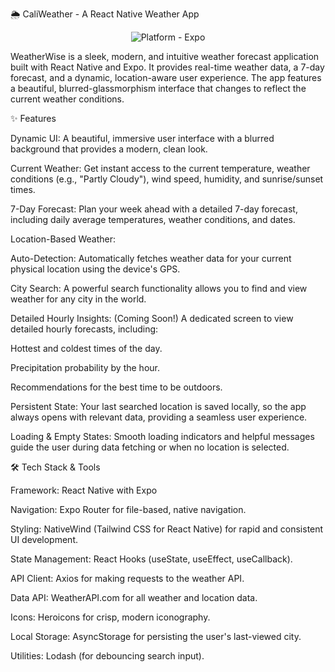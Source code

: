 🌦️ CaliWeather - A React Native Weather App
<p align="center">
<img alt="Platform - Expo" src="https://img.shields.io/badge/platform-Expo-808080.svg?style=flat-square">


WeatherWise is a sleek, modern, and intuitive weather forecast application built with React Native and Expo. It provides real-time weather data, a 7-day forecast, and a dynamic, location-aware user experience. The app features a beautiful, blurred-glassmorphism interface that changes to reflect the current weather conditions.

✨ Features

Dynamic UI: A beautiful, immersive user interface with a blurred background that provides a modern, clean look.

Current Weather: Get instant access to the current temperature, weather conditions (e.g., "Partly Cloudy"), wind speed, humidity, and sunrise/sunset times.

7-Day Forecast: Plan your week ahead with a detailed 7-day forecast, including daily average temperatures, weather conditions, and dates.

Location-Based Weather:

Auto-Detection: Automatically fetches weather data for your current physical location using the device's GPS.

City Search: A powerful search functionality allows you to find and view weather for any city in the world.

Detailed Hourly Insights: (Coming Soon!) A dedicated screen to view detailed hourly forecasts, including:

Hottest and coldest times of the day.

Precipitation probability by the hour.

Recommendations for the best time to be outdoors.

Persistent State: Your last searched location is saved locally, so the app always opens with relevant data, providing a seamless user experience.

Loading & Empty States: Smooth loading indicators and helpful messages guide the user during data fetching or when no location is selected.

🛠️ Tech Stack & Tools

Framework: React Native with Expo

Navigation: Expo Router for file-based, native navigation.

Styling: NativeWind (Tailwind CSS for React Native) for rapid and consistent UI development.

State Management: React Hooks (useState, useEffect, useCallback).

API Client: Axios for making requests to the weather API.

Data API: WeatherAPI.com for all weather and location data.

Icons: Heroicons for crisp, modern iconography.

Local Storage: AsyncStorage for persisting the user's last-viewed city.

Utilities: Lodash (for debouncing search input).
